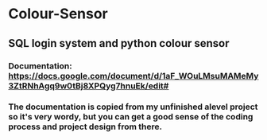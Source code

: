 # Colour-Sensor
## SQL login system and python colour sensor

### Documentation: https://docs.google.com/document/d/1aF_WOuLMsuMAMeMy3ZtRNhAgq9w0tBj8XPQyg7hnuEk/edit#
### The documentation is copied from my unfinished alevel project so it's very wordy, but you can get a good sense of the coding process and project design from there. 